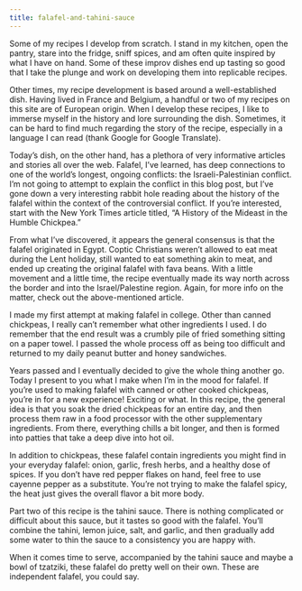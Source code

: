 ```yaml
---
title: falafel-and-tahini-sauce
---
```

Some of my recipes I develop from scratch. I stand in my kitchen, open the pantry, stare into the fridge, sniff spices, and am often quite inspired by what I have on hand. Some of these improv dishes end up tasting so good that I take the plunge and work on developing them into replicable recipes.

Other times, my recipe development is based around a well-established dish. Having lived in France and Belgium, a handful or two of my recipes on this site are of European origin. When I develop these recipes, I like to immerse myself in the history and lore surrounding the dish. Sometimes, it can be hard to find much regarding the story of the recipe, especially in a language I can read (thank Google for Google Translate).

Today’s dish, on the other hand, has a plethora of very informative articles and stories all over the web. Falafel, I’ve learned, has deep connections to one of the world’s longest, ongoing conflicts: the Israeli-Palestinian conflict. I’m not going to attempt to explain the conflict in this blog post, but I’ve gone down a very interesting rabbit hole reading about the history of the falafel within the context of the controversial conflict. If you’re interested, start with the New York Times article titled, “A History of the Mideast in the Humble Chickpea.”

From what I’ve discovered, it appears the general consensus is that the falafel originated in Egypt. Coptic Christians weren’t allowed to eat meat during the Lent holiday, still wanted to eat something akin to meat, and ended up creating the original falafel with fava beans. With a little movement and a little time, the recipe eventually made its way north across the border and into the Israel/Palestine region. Again, for more info on the matter, check out the above-mentioned article.

I made my first attempt at making falafel in college. Other than canned chickpeas, I really can’t remember what other ingredients I used. I do remember that the end result was a crumbly pile of fried something sitting on a paper towel. I passed the whole process off as being too difficult and returned to my daily peanut butter and honey sandwiches.

Years passed and I eventually decided to give the whole thing another go. Today I present to you what I make when I’m in the mood for falafel. If you’re used to making falafel with canned or other cooked chickpeas, you’re in for a new experience! Exciting or what. In this recipe, the general idea is that you soak the dried chickpeas for an entire day, and then process them raw in a food processor with the other supplementary ingredients. From there, everything chills a bit longer, and then is formed into patties that take a deep dive into hot oil.

In addition to chickpeas, these falafel contain ingredients you might find in your everyday falafel: onion, garlic, fresh herbs, and a healthy dose of spices. If you don’t have red pepper flakes on hand, feel free to use cayenne pepper as a substitute. You’re not trying to make the falafel spicy, the heat just gives the overall flavor a bit more body.

Part two of this recipe is the tahini sauce. There is nothing complicated or difficult about this sauce, but it tastes so good with the falafel. You’ll combine the tahini, lemon juice, salt, and garlic, and then gradually add some water to thin the sauce to a consistency you are happy with.

When it comes time to serve, accompanied by the tahini sauce and maybe a bowl of tzatziki, these falafel do pretty well on their own. These are independent falafel, you could say.

